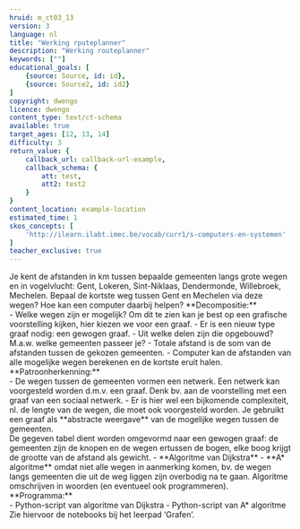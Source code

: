 ```yaml
---
hruid: m_ct03_13
version: 3
language: nl
title: "Werking rputeplanner"
description: "Werking routeplanner"
keywords: [""]
educational_goals: [
    {source: Source, id: id}, 
    {source: Source2, id: id2}
]
copyright: dwengo
licence: dwengo
content_type: text/ct-schema
available: true
target_ages: [12, 13, 14]
difficulty: 3
return_value: {
    callback_url: callback-url-example,
    callback_schema: {
        att: test,
        att2: test2
    }
}
content_location: example-location
estimated_time: 1
skos_concepts: [
    'http://ilearn.ilabt.imec.be/vocab/curr1/s-computers-en-systemen'
]
teacher_exclusive: true
---
```


<context>
Je kent de afstanden in km tussen bepaalde gemeenten langs grote wegen en in vogelvlucht: Gent, Lokeren, Sint-Niklaas, Dendermonde, Willebroek, Mechelen. Bepaal de kortste weg tussen Gent en Mechelen via deze wegen? Hoe kan een computer daarbij helpen?  
</context>
<decomposition>
**Decompositie:**<br>
- Welke wegen zijn er mogelijk? Om dit te zien kan je best op een grafische voorstelling kijken, hier kiezen we voor een graaf.
    - Er is een nieuw type graaf nodig: een gewogen graaf.
- Uit welke delen zijn die opgebouwd? M.a.w. welke gemeenten passeer je?
- Totale afstand is de som van de afstanden tussen de gekozen gemeenten.
- Computer kan de afstanden van alle mogelijke wegen berekenen en de kortste eruit halen. 
</decomposition>
<patternRecognition>
**Patroonherkenning:**<br>
- De wegen tussen de gemeenten vormen een netwerk. Een netwerk kan voorgesteld worden d.m.v. een graaf. Denk bv. aan de voorstelling met een graaf van een sociaal netwerk. 
- Er is hier wel een bijkomende complexiteit, nl. de lengte van de wegen, die moet ook voorgesteld worden.  
</patternRecognition>
<abstraction>
Je gebruikt een graaf als **abstracte weergave** van de mogelijke wegen tussen de gemeenten.<br>
De gegeven tabel dient worden omgevormd naar een gewogen graaf: de gemeenten zijn de knopen en de wegen ertussen de bogen, elke boog krijgt de grootte van de afstand als gewicht.
</abstraction>
<algorithms>
- **Algoritme van Dijkstra** 
- **A* algoritme** omdat niet alle wegen in aanmerking komen, bv. de wegen langs gemeenten die uit de weg liggen zijn overbodig na te gaan.
Algoritme omschrijven in woorden (en eventueel ook programmeren).  
</algorithms>
<implementation>
**Programma:**<br>
- Python-script van algoritme van Dijkstra
- Python-script van A* algoritme 
Zie hiervoor de notebooks bij het leerpad ‘Grafen’.
</implementation>

